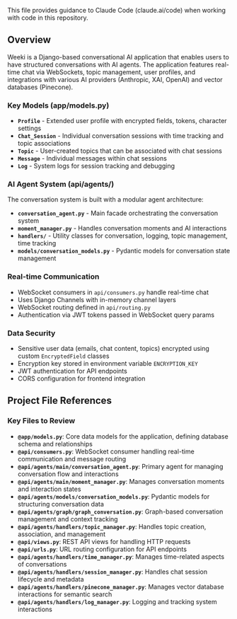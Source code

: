 
This file provides guidance to Claude Code (claude.ai/code) when working with code in this repository.

## Overview

Weeki is a Django-based conversational AI application that enables users to have structured conversations with AI agents. The application features real-time chat via WebSockets, topic management, user profiles, and integrations with various AI providers (Anthropic, XAI, OpenAI) and vector databases (Pinecone).


### Key Models (app/models.py)
- **`Profile`** - Extended user profile with encrypted fields, tokens, character settings
- **`Chat_Session`** - Individual conversation sessions with time tracking and topic associations
- **`Topic`** - User-created topics that can be associated with chat sessions
- **`Message`** - Individual messages within chat sessions
- **`Log`** - System logs for session tracking and debugging

### AI Agent System (api/agents/)
The conversation system is built with a modular agent architecture:
- **`conversation_agent.py`** - Main facade orchestrating the conversation system
- **`moment_manager.py`** - Handles conversation moments and AI interactions
- **`handlers/`** - Utility classes for conversation, logging, topic management, time tracking
- **`models/conversation_models.py`** - Pydantic models for conversation state management

### Real-time Communication
- WebSocket consumers in `api/consumers.py` handle real-time chat
- Uses Django Channels with in-memory channel layers
- WebSocket routing defined in `api/routing.py`
- Authentication via JWT tokens passed in WebSocket query params

### Data Security
- Sensitive user data (emails, chat content, topics) encrypted using custom `EncryptedField` classes
- Encryption key stored in environment variable `ENCRYPTION_KEY`
- JWT authentication for API endpoints
- CORS configuration for frontend integration

## Project File References

### Key Files to Review
- **`@app/models.py`**: Core data models for the application, defining database schema and relationships
- **`@api/consumers.py`**: WebSocket consumer handling real-time communication and message routing
- **`@api/agents/main/conversation_agent.py`**: Primary agent for managing conversation flow and interactions
- **`@api/agents/main/moment_manager.py`**: Manages conversation moments and interaction states
- **`@api/agents/models/conversation_models.py`**: Pydantic models for structuring conversation data
- **`@api/agents/graph/graph_conversation.py`**: Graph-based conversation management and context tracking
- **`@api/agents/handlers/topic_manager.py`**: Handles topic creation, association, and management
- **`@api/views.py`**: REST API views for handling HTTP requests
- **`@api/urls.py`**: URL routing configuration for API endpoints
- **`@api/agents/handlers/time_manager.py`**: Manages time-related aspects of conversations
- **`@api/agents/handlers/session_manager.py`**: Handles chat session lifecycle and metadata
- **`@api/agents/handlers/pinecone_manager.py`**: Manages vector database interactions for semantic search
- **`@api/agents/handlers/log_manager.py`**: Logging and tracking system interactions